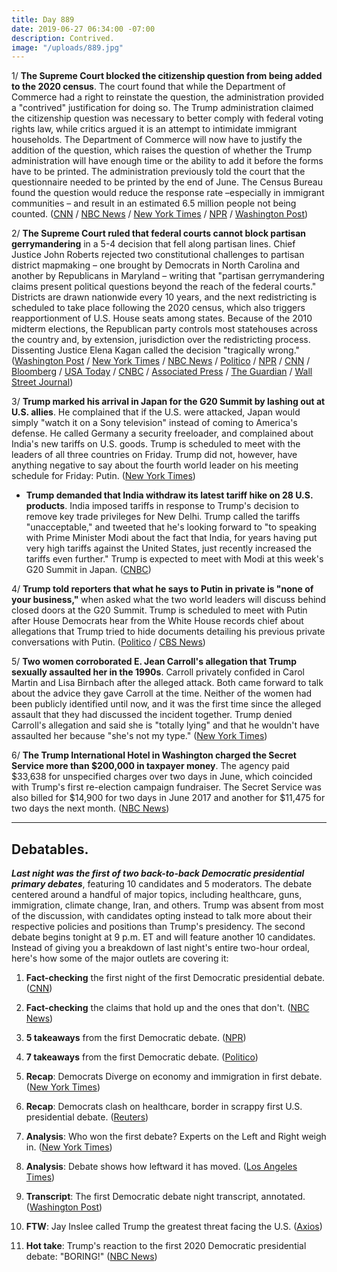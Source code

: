 ```yaml
---
title: Day 889
date: 2019-06-27 06:34:00 -07:00
description: Contrived.
image: "/uploads/889.jpg"
---
```


1/ **The Supreme Court blocked the citizenship question from being added to the 2020 census**. The court found that while the Department of Commerce had a right to reinstate the question, the administration provided a "contrived" justification for doing so. The Trump administration claimed the citizenship question was necessary to better comply with federal voting rights law, while critics argued it is an attempt to intimidate immigrant households. The Department of Commerce will now have to justify the addition of the question, which raises the question of whether the Trump administration will have enough time or the ability to add it before the forms have to be printed. The administration previously told the court that the questionnaire needed to be printed by the end of June. The Census Bureau found the question would reduce the response rate –especially in immigrant communities – and result in an estimated 6.5 million people not being counted. ([CNN](https://www.cnn.com/2019/06/27/politics/census-supreme-court/index.html) / [NBC News](https://www.nbcnews.com/politics/supreme-court/supreme-court-tosses-citizenship-question-2020-census-forms-victory-democratic-n1014651) / [New York Times](https://www.nytimes.com/2019/06/27/us/politics/census-citizenship-question-supreme-court.html) / [NPR](https://www.npr.org/2019/06/27/717635291/supreme-court-leaves-citizenship-question-blocked-from-2020-census) / [Washington Post](https://www.washingtonpost.com/news/politics/wp/2019/06/27/in-mixed-ruling-supreme-court-blocks-census-citizenship-question-for-now-calling-trump-administrations-explanation-contrived/))

2/ **The Supreme Court ruled that federal courts cannot block partisan gerrymandering** in a 5-4 decision that fell along partisan lines. Chief Justice John Roberts rejected two constitutional challenges to partisan district mapmaking – one brought by Democrats in North Carolina and another by Republicans in Maryland – writing that "partisan gerrymandering claims present political questions beyond the reach of the federal courts." Districts are drawn nationwide every 10 years, and the next redistricting is scheduled to take place following the 2020 census, which also triggers reapportionment of U.S. House seats among states. Because of the 2010 midterm elections, the Republican party controls most statehouses across the country and, by extension, jurisdiction over the redistricting process. Dissenting Justice Elena Kagan called the decision "tragically wrong." ([Washington Post](https://www.washingtonpost.com/politics/courts_law/supreme-court-says-federal-courts-dont-have-a-role-in-deciding-partisan-gerrymandering-claims/2019/06/27/2fe82340-93ab-11e9-b58a-a6a9afaa0e3e_story.html) / [New York Times](https://www.nytimes.com/2019/06/27/us/politics/supreme-court-says-constitution-does-not-bar-partisan-gerrymandering.html) / [NBC News](https://www.nbcnews.com/politics/supreme-court/supreme-court-allows-gerrymandering-north-carolina-maryland-n1014656) / [Politico](https://www.politico.com/story/2019/06/27/supreme-court-gerrymandering-ruling-1385302) / [NPR](https://www.npr.org/2019/06/27/731847977/supreme-court-rules-partisan-gerrymandering-is-beyond-the-reach-of-federal-court) / [CNN](https://www.cnn.com/2019/06/27/politics/partisan-gerrymandering-supreme-court/index.html) / [Bloomberg](https://www.bloomberg.com/news/articles/2019-06-27/voting-maps-can-t-be-challenged-as-too-partisan-top-court-says-jxequuv4) / [USA Today](https://www.usatoday.com/story/news/politics/2019/06/27/supreme-court-allows-republican-democratic-partisan-election-maps/1290693001/) / [CNBC](https://www.cnbc.com/2019/06/27/supreme-court-decides-that-courts-cannot-block-gerrymandering.html) / [Associated Press](https://apnews.com/4156cf044e314b5bb9f2d0a99f4bc2b2) / [The Guardian](https://www.theguardian.com/law/2019/jun/27/supreme-court-gerrymandering-ruling-verdict-constutition-districting) / [Wall Street Journal](https://www.wsj.com/articles/supreme-court-political-gerrymander-ruling-11561642594))

3/ **Trump marked his arrival in Japan for the G20 Summit by lashing out at U.S. allies**. He complained that if the U.S. were attacked, Japan would simply "watch it on a Sony television" instead of coming to America's defense. He called Germany a security freeloader, and complained about India's new tariffs on U.S. goods. Trump is scheduled to meet with the leaders of all three countries on Friday. Trump did not, however, have anything negative to say about the fourth world leader on his meeting schedule for Friday: Putin. ([New York Times](https://www.nytimes.com/2019/06/27/world/asia/trump-g20.html))

* **Trump demanded that India withdraw its latest tariff hike on 28 U.S. products**. India imposed tariffs in response to Trump's decision to remove key trade privileges for New Delhi. Trump called the tariffs "unacceptable," and tweeted that he's looking forward to "to speaking with Prime Minister Modi about the fact that India, for years having put very high tariffs against the United States, just recently increased the tariffs even further." Trump is expected to meet with Modi at this week's G20 Summit in Japan. ([CNBC](https://www.cnbc.com/2019/06/27/us-india-trade-donald-trump-on-indias-tariff-hike-on-us-goods.html))

4/ **Trump told reporters that what he says to Putin in private is "none of your business,"** when asked what the two world leaders will discuss behind closed doors at the G20 Summit. Trump is scheduled to meet with Putin after House Democrats hear from the White House records chief about allegations that Trump tried to hide documents detailing his previous private conversations with Putin. ([Politico](https://www.politico.com/story/2019/06/26/donald-trump-vladimir-putin-g-20-1384037) / [CBS News](https://www.cbsnews.com/news/trump-leaves-for-asia-trip-g20-today-2019-06-26-live-updates/))

5/ **Two women corroborated E. Jean Carroll's allegation that Trump sexually assaulted her in the 1990s**. Carroll privately confided in Carol Martin and Lisa Birnbach after the alleged attack. Both came forward to talk about the advice they gave Carroll at the time. Neither of the women had been publicly identified until now, and it was the first time since the alleged assault that they had discussed the incident together. Trump denied Carroll's allegation and said she is "totally lying" and that he wouldn't have assaulted her because "she's not my type." ([New York Times](https://www.nytimes.com/2019/06/27/us/politics/jean-carroll-trump-sexual-assault.html))

6/ **The Trump International Hotel in Washington charged the Secret Service more than $200,000 in taxpayer money**. The agency paid $33,638 for unspecified charges over two days in June, which coincided with Trump's first re-election campaign fundraiser. The Secret Service was also billed for $14,900 for two days in June 2017 and another for $11,475 for two days the next month. ([NBC News](https://www.nbcnews.com/news/all/trump-hotel-washington-charged-secret-service-200-000-president-s-n1022641))

---

## Debatables.

***Last night was the first of two back-to-back Democratic presidential primary debates***, featuring 10 candidates and 5 moderators. The debate centered around a handful of major topics, including healthcare, guns, immigration, climate change, Iran, and others. Trump was absent from most of the discussion, with candidates opting instead to talk more about their respective policies and positions than Trump's presidency. The second debate begins tonight at 9 p.m. ET and will feature another 10 candidates. Instead of giving you a breakdown of last night's entire two-hour ordeal, here's how some of the major outlets are covering it:

 1. **Fact-checking** the first night of the first Democratic presidential debate. ([CNN](https://www.cnn.com/2019/06/26/politics/democratic-debate-fact-check-night-1/index.html))

 2. **Fact-checking** the claims that hold up and the ones that don't. ([NBC News](https://www.nbcnews.com/politics/elections/fact-checking-first-democratic-debate-night-one-what-s-true-n1022446))

 3. **5 takeaways** from the first Democratic debate. ([NPR](https://www.npr.org/2019/06/27/736451302/5-takeaways-from-the-first-democratic-debate))

 4. **7 takeaways** from the first Democratic debate. ([Politico](https://www.politico.com/story/2019/06/27/democratic-debate-results-1385018))

 5. **Recap**: Democrats Diverge on economy and immigration in first debate. ([New York Times](https://www.nytimes.com/2019/06/26/us/politics/democratic-debate-2020.html))

 6. **Recap**: Democrats clash on healthcare, border in scrappy first U.S. presidential debate. ([Reuters](https://www.reuters.com/article/us-usa-election-debate-idUSKCN1TR168))

 7. **Analysis**: Who won the first debate? Experts on the Left and Right weigh in. ([New York Times](https://www.nytimes.com/2019/06/27/us/politics/democratic-debate-winners-losers.html))

 8. **Analysis**: Debate shows how leftward it has moved. ([Los Angeles Times](https://www.latimes.com/politics/la-na-pol-2020-democratic-debate-miami-analysis-20190626-story.html))

 9. **Transcript**: The first Democratic debate night transcript, annotated. ([Washington Post](https://www.washingtonpost.com/politics/2019/06/27/transcript-night-one-first-democratic-debate-annotated/))

10. **FTW**: Jay Inslee called Trump the greatest threat facing the U.S. ([Axios](https://www.axios.com/democratic-debates-geopolitical-threat-china-iran-climate-trump-6740bd14-d961-4c19-ac17-9d7cfddfd4a2.html))

11. **Hot take**: Trump's reaction to the first 2020 Democratic presidential debate: "BORING!" ([NBC News](https://www.nbcnews.com/politics/2020-election/trump-slams-democratic-debate-n1022426))